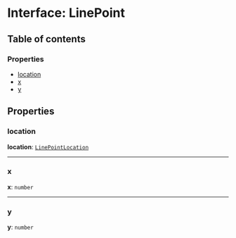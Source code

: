 # Interface: LinePoint

## Table of contents

### Properties

* [location](/auto-docs/free-layout-editor/interfaces/LinePoint.md#location)
* [x](/auto-docs/free-layout-editor/interfaces/LinePoint.md#x)
* [y](/auto-docs/free-layout-editor/interfaces/LinePoint.md#y)

## Properties

### location

**location**: [`LinePointLocation`](/auto-docs/free-layout-editor/types/LinePointLocation.md)

***

### x

**x**: `number`

***

### y

**y**: `number`
